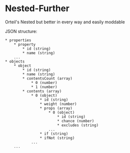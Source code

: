 # Nested-Further
Orteil's Nested but better in every way and easily moddable

JSON structure:

    * properties
        * property
            * id (string)
            * name (string)
        ...
    * objects
        * object
            * id (string)
            * name (string)
            * contentsCount (array)
                * 0 (number)
                * 1 (number)
            * contents (array)
                * 0 (object)
                    * id (string)
                    * weight (number)
                    * props (array)
                        * 0 (object)
                            * id (string)
                            * chance (number)
                            * excludes (string)
                        ...
                    * if (string)
                    * ifNot (string)
                ...
        ...
